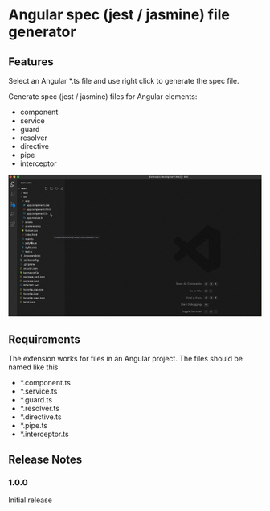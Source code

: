 # Angular spec (jest / jasmine) file generator

## Features

Select an Angular *.ts file and use right click to generate the spec file.

Generate spec (jest / jasmine) files for Angular elements:
- component
- service
- guard
- resolver
- directive
- pipe
- interceptor

![gif](images/extension.gif)

## Requirements

The extension works for files in an Angular project.
The files should be named like this
- *.component.ts
- *.service.ts
- *.guard.ts
- *.resolver.ts
- *.directive.ts
- *.pipe.ts
- *.interceptor.ts


## Release Notes

### 1.0.0

Initial release